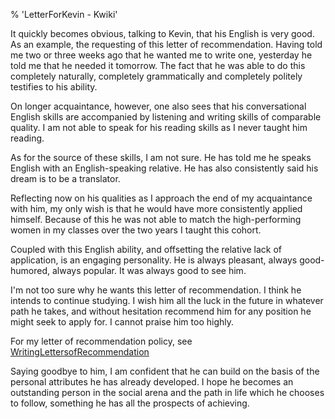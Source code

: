 % 'LetterForKevin - Kwiki'

It quickly becomes obvious,
talking to Kevin, that his
English is very good. As an
example, the requesting of this
letter of recommendation. Having
told me two or three weeks ago
that he wanted me to write one,
yesterday he told me that he
needed it tomorrow. The fact that
he was able to do this completely
naturally, completely
grammatically and completely
politely testifies to his
ability.

On longer acquaintance, however,
one also sees that his
conversational English skills are
accompanied by listening and
writing skills of comparable
quality. I am not able to speak
for his reading skills as I never
taught him reading.

As for the source of these
skills, I am not sure. He has
told me he speaks English with an
English-speaking relative. He has
also consistently said his dream
is to be a translator.

Reflecting now on his qualities
as I approach the end of my
acquaintance with him, my only
wish is that he would have more
consistently applied himself.
Because of this he was not able
to match the high-performing
women in my classes over the two
years I taught this cohort.

Coupled with this English
ability, and offsetting the
relative lack of application, is
an engaging personality. He is
always pleasant, always
good-humored, always popular. It
was always good to see him.

I'm not too sure why he wants
this letter of recommendation. I
think he intends to continue
studying. I wish him all the luck
in the future in whatever path he
takes, and without hesitation
recommend him for any position he
might seek to apply for. I cannot
praise him too highly.

For my letter of recommendation
policy, see
[WritingLettersofRecommendation](WritingLettersofRecommendation.html)

Saying goodbye to him, I am
confident that he can build on
the basis of the personal
attributes he has already
developed. I hope he becomes an
outstanding person in the social
arena and the path in life which
he chooses to follow, something
he has all the prospects of
achieving.

